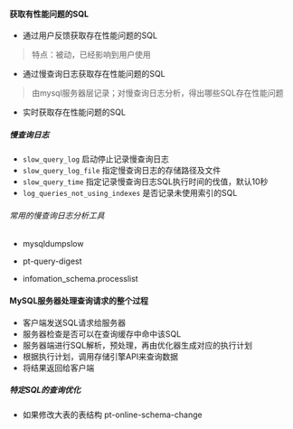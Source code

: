 #### 获取有性能问题的SQL

- 通过用户反馈获取存在性能问题的SQL

> 特点：被动，已经影响到用户使用

- 通过慢查询日志获取存在性能问题的SQL

> 由mysql服务器层记录；对慢查询日志分析，得出哪些SQL存在性能问题

- 实时获取存在性能问题的SQL



##### 慢查询日志

- `slow_query_log` 启动停止记录慢查询日志
- `slow_query_log_file` 指定慢查询日志的存储路径及文件
- `slow_query_time` 指定记录慢查询日志SQL执行时间的伐值，默认10秒
- `log_queries_not_using_indexes` 是否记录未使用索引的SQL


###### 常用的慢查询日志分析工具

- mysqldumpslow

- pt-query-digest

- infomation_schema.processlist


#### MySQL服务器处理查询请求的整个过程

- 客户端发送SQL请求给服务器
- 服务器检查是否可以在查询缓存中命中该SQL
- 服务器端进行SQL解析，预处理，再由优化器生成对应的执行计划
- 根据执行计划，调用存储引擎API来查询数据
- 将结果返回给客户端


#####  特定SQL的查询优化

- 如果修改大表的表结构  pt-online-schema-change
